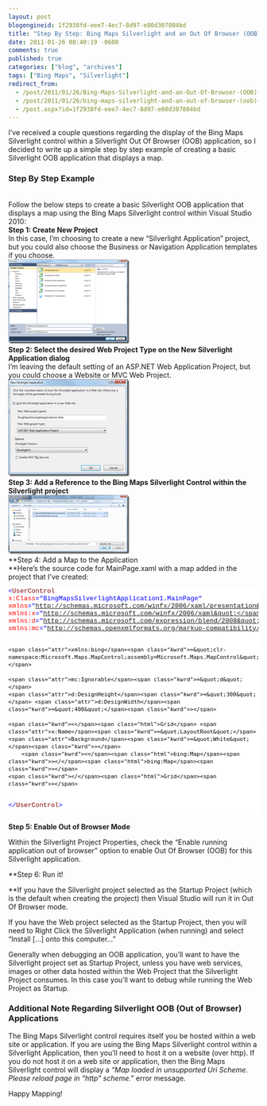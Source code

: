 ```yaml
---
layout: post
blogengineid: 1f2938fd-eee7-4ec7-8d97-e80d307804bd
title: "Step By Step: Bing Maps Silverlight and an Out Of Browser (OOB) Application"
date: 2011-01-26 08:40:19 -0600
comments: true
published: true
categories: ["blog", "archives"]
tags: ["Bing Maps", "Silverlight"]
redirect_from: 
  - /post/2011/01/26/Bing-Maps-Silverlight-and-an-Out-Of-Browser-(OOB)-Application
  - /post/2011/01/26/bing-maps-silverlight-and-an-out-of-browser-(oob)-application
  - /post.aspx?id=1f2938fd-eee7-4ec7-8d97-e80d307804bd
---
```

<!-- more -->

I’ve received a couple questions regarding the display of the Bing Maps Silverlight control within a Silverlight Out Of Browser (OOB) application, so I decided to write up a simple step by step example of creating a basic Silverlight OOB application that displays a map.  <h3>Step By Step Example</h3>  
Follow the below steps to create a basic Silverlight OOB application that displays a map using the Bing Maps Silverlight control within Visual Studio 2010:  
**Step 1: Create New Project**     
In this case, I’m choosing to create a new “Silverlight Application” project, but you could also choose the Business or Navigation Application templates if you choose.     
<a href="/files/BingMapsSilverlightOOB_001.png"><img style="background-image: none; border-right-width: 0px; padding-left: 0px; padding-right: 0px; display: inline; border-top-width: 0px; border-bottom-width: 0px; border-left-width: 0px; padding-top: 0px" title="BingMapsSilverlightOOB_001" border="0" alt="BingMapsSilverlightOOB_001" src="/files/BingMapsSilverlightOOB_001_thumb.png" width="244" height="170" /></a>  
**Step 2: Select the desired Web Project Type on the New Silverlight Application dialog**     
I’m leaving the default setting of an ASP.NET Web Application Project, but you could choose a Website or MVC Web Project.     
<a href="/files/BingMapsSilverlightOOB_002.png"><img style="background-image: none; border-right-width: 0px; padding-left: 0px; padding-right: 0px; display: inline; border-top-width: 0px; border-bottom-width: 0px; border-left-width: 0px; padding-top: 0px" title="BingMapsSilverlightOOB_002" border="0" alt="BingMapsSilverlightOOB_002" src="/files/BingMapsSilverlightOOB_002_thumb.png" width="244" height="196" /></a>  
**Step 3: Add a Reference to the Bing Maps Silverlight Control within the Silverlight project      
<a href="/files/BingMapsSilverlightOOB_003.png"><img style="background-image: none; border-right-width: 0px; padding-left: 0px; padding-right: 0px; display: inline; border-top-width: 0px; border-bottom-width: 0px; border-left-width: 0px; padding-top: 0px" title="BingMapsSilverlightOOB_003" border="0" alt="BingMapsSilverlightOOB_003" src="/files/BingMapsSilverlightOOB_003_thumb.png" width="244" height="119" /></a>**  
**Step 4: Add a Map to the Application      
**Here’s the source code for MainPage.xaml with a map added in the project that I’ve created:  <pre class="csharpcode"><span class="kwrd"><</span><span class="html">UserControl</span> <span class="attr">x:Class</span><span class="kwrd">=&quot;BingMapsSilverlightApplication1.MainPage&quot;</span>
    <span class="attr">xmlns</span><span class="kwrd">=&quot;http://schemas.microsoft.com/winfx/2006/xaml/presentation&quot;</span>
    <span class="attr">xmlns:x</span><span class="kwrd">=&quot;http://schemas.microsoft.com/winfx/2006/xaml&quot;</span>
    <span class="attr">xmlns:d</span><span class="kwrd">=&quot;http://schemas.microsoft.com/expression/blend/2008&quot;</span>
    <span class="attr">xmlns:mc</span><span class="kwrd">=&quot;http://schemas.openxmlformats.org/markup-compatibility/2006&quot;</span>
    
    <span class="attr">xmlns:bing</span><span class="kwrd">=&quot;clr-namespace:Microsoft.Maps.MapControl;assembly=Microsoft.Maps.MapControl&quot;</span>
             
    <span class="attr">mc:Ignorable</span><span class="kwrd">=&quot;d&quot;</span>
    <span class="attr">d:DesignHeight</span><span class="kwrd">=&quot;300&quot;</span> <span class="attr">d:DesignWidth</span><span class="kwrd">=&quot;400&quot;</span><span class="kwrd">></span>

    <span class="kwrd"><</span><span class="html">Grid</span> <span class="attr">x:Name</span><span class="kwrd">=&quot;LayoutRoot&quot;</span> <span class="attr">Background</span><span class="kwrd">=&quot;White&quot;</span><span class="kwrd">></span>
        <span class="kwrd"><</span><span class="html">bing:Map</span><span class="kwrd">></</span><span class="html">bing:Map</span><span class="kwrd">></span>
    <span class="kwrd"></</span><span class="html">Grid</span><span class="kwrd">></span>
<span class="kwrd"></</span><span class="html">UserControl</span><span class="kwrd">></span></pre>
<style type="text/css">

.csharpcode, .csharpcode pre
{
	font-size: small;
	color: black;
	font-family: consolas, "Courier New", courier, monospace;
	background-color: #ffffff;
	/*white-space: pre;*/
}
.csharpcode pre { margin: 0em; }
.csharpcode .rem { color: #008000; }
.csharpcode .kwrd { color: #0000ff; }
.csharpcode .str { color: #006080; }
.csharpcode .op { color: #0000c0; }
.csharpcode .preproc { color: #cc6633; }
.csharpcode .asp { background-color: #ffff00; }
.csharpcode .html { color: #800000; }
.csharpcode .attr { color: #ff0000; }
.csharpcode .alt 
{
	background-color: #f4f4f4;
	width: 100%;
	margin: 0em;
}
.csharpcode .lnum { color: #606060; }</style>


**Step 5: Enable Out of Browser Mode** 

  
Within the Silverlight Project Properties, check the “Enable running application out of browser” option to enable Out Of Browser (OOB) for this Silverlight application.


**Step 6: Run it!
    
**If you have the Silverlight project selected as the Startup Project (which is the default when creating the project) then Visual Studio will run it in Out Of Browser mode.


If you have the Web project selected as the Startup Project, then you will need to Right Click the Silverlight Application (when running) and select “Install […] onto this computer…”


Generally when debugging an OOB application, you’ll want to have the Silverlight project set as Startup Project, unless you have web services, images or other data hosted within the Web Project that the Silverlight Project consumes. In this case you’ll want to debug while running the Web Project as Startup.

<h3>Additional Note Regarding Silverlight OOB (Out of Browser) Applications</h3>


The Bing Maps Silverlight control requires itself you be hosted within a web site or application. If you are using the Bing Maps Silverlight control within a Silverlight Application, then you’ll need to host it on a website (over http). If you do not host it on a web site or application, then the Bing Maps Silverlight control will display a *“Map loaded in unsupported Uri Scheme. Please reload page in “http” scheme.”* error message.


Happy Mapping!
